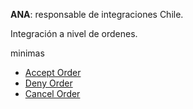 **ANA**: responsable de integraciones Chile.

Integración a nivel de ordenes.

minimas
- [Accept Order](https://developer.uber.com/docs/eats/references/api/order_suite#tag/AcceptOrder)
- [Deny Order](https://developer.uber.com/docs/eats/references/api/order_suite#tag/DenyOrder)
- [Cancel Order](https://developer.uber.com/docs/eats/references/api/order_suite#tag/CancelOrder)